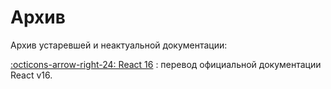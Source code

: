 # Архив

Архив устаревшей и неактуальной документации:

[:octicons-arrow-right-24: React 16](./react16/tutorial.md)
: перевод официальной документации React v16.
